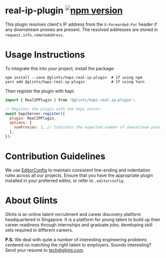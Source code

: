 # real-ip-plugin [![npm version](https://badge.fury.io/js/%40glints%2Fhapi-real-ip-plugin.svg)](https://badge.fury.io/js/%40glints%2Fhapi-real-ip-plugin)

This plugin resolves client's IP address from the `X-Forwarded-For` header if
any downstream proxies are present. The resolved addresses are stored in
`request.info.remoteAddress`.

# Usage Instructions

To integrate this into your project, install the package:

```
npm install --save @glints/hapi-real-ip-plugin  # If using npm
yarn add @glints/hapi-real-ip-plugin            # If using Yarn
```

Then register the plugin with hapi:

```js
import { RealIPPlugin } from '@glints/hapi-real-ip-plugin';

// Register the plugin with the hapi server.
await hapiServer.register({
  plugin: RealIPPlugin,
  options: {
    numProxies: 1, // Indicates the expected number of downstream proxies.
  },
});
```

# Contribution Guidelines

We use [EditorConfig](https://editorconfig.org) to maintain consistent line-ending and indentation rules across all our projects. Ensure that you have the appropriate plugin installed in your preferred editor, or refer to `.editorconfig`.

# About Glints

Glints is an online talent recruitment and career discovery platform headquartered in Singapore. It is a platform for young talent to build up their career readiness through internships and graduate jobs; developing skill sets required in different careers.

**P.S.** We deal with quite a number of interesting engineering problems centered on matching the right talent to employers. Sounds interesting? Send your resume to tech@glints.com.
